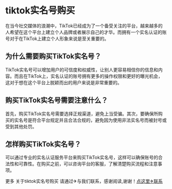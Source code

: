 # tiktok实名号购买

在当今社交媒体的浪潮中，TikTok已经成为了一个备受关注的平台，越来越多的人希望在这个平台上建立个人品牌或者展示自己的才华。而拥有一个实名认证的账号对于在TikTok上建立个人形象来说是至关重要的。

## 为什么需要购买TikTok实名号？

TikTok实名号可以增加用户的可信度和权威性，让别人更容易相信你的信息和内容。而且在TikTok上，实名认证的账号拥有更多的操作权限和更好的曝光机会，这对于想在这个平台上脱颖而出的用户来说是非常重要的。

## 购买TikTok实名号需要注意什么？

首先，购买TikTok实名号需要选择正规渠道，避免上当受骗。其次，要确保所购买的实名号是符合平台规定并且合法合规的，避免因为使用非法实名号而被封号或受到其他处罚。

## 怎样购买TikTok实名号？

可以通过专业的实名认证服务平台来购买TikTok实名号，这样可以确保账号的合法性和可靠性。在购买之前，可以咨询平台的客服，了解清楚购买流程和注意事项。

更多 关于tiktok实名号购买 请通过✈与我们联系，感谢阅读,谢谢！[点这里✈联系](https://lm.k02.cc)